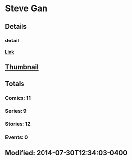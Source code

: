 # Steve  Gan 
## Details
### detail
#### [Link](http://marvel.com/comics/creators/3119/steve_gan?utm_campaign=apiRef&utm_source=225578a89fc76f3d20fbffda5d17a88d)
## [Thumbnail](http://i.annihil.us/u/prod/marvel/i/mg/b/40/image_not_available.jpg)
## Totals
### Comics: 11
### Series: 9
### Stories: 12
### Events: 0
## Modified: 2014-07-30T12:34:03-0400